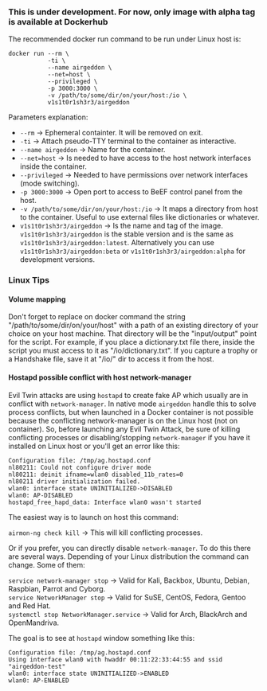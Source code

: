 ### This is under development. For now, only image with alpha tag is available at Dockerhub

The recommended docker run command to be run under Linux host is:

```
docker run --rm \
           -ti \
           --name airgeddon \
           --net=host \
           --privileged \
           -p 3000:3000 \
           -v /path/to/some/dir/on/your/host:/io \
           v1s1t0r1sh3r3/airgeddon
```

Parameters explanation:

 - `--rm` -> Ephemeral containter. It will be removed on exit.
 - `-ti` -> Attach pseudo-TTY terminal to the container as interactive.
 - `--name airgeddon` -> Name for the container.
 - `--net=host` -> Is needed to have access to the host network interfaces inside the container.
 - `--privileged` -> Needed to have permissions over network interfaces (mode switching).
 - `-p 3000:3000` -> Open port to access to BeEF control panel from the host.
 - `-v /path/to/some/dir/on/your/host:/io` -> It maps a directory from host to the container. Useful to use external files like dictionaries or whatever.
 - `v1s1t0r1sh3r3/airgeddon` -> Is the name and tag of the image. `v1s1t0r1sh3r3/airgeddon` is the stable version and is the same as `v1s1t0r1sh3r3/airgeddon:latest`. Alternatively you can use `v1s1t0r1sh3r3/airgeddon:beta` or `v1s1t0r1sh3r3/airgeddon:alpha` for development versions.

### Linux Tips

#### Volume mapping

Don't forget to replace on docker command the string "/path/to/some/dir/on/your/host" with a path of an existing directory of your choice on your host machine. That directory will be the "input/output" point for the script. For example, if you place a dictionary.txt file there, inside the script you must access to it as "/io/dictionary.txt". If you capture a trophy or a Handshake file, save it at "/io/" dir to access it from the host.

#### Hostapd possible conflict with host network-manager

Evil Twin attacks are using `hostapd` to create fake AP which usually are in conflict with `network-manager`. In native mode `airgeddon` handle this to solve process conflicts, but when launched in a Docker container is not possible because the conflicting network-manager is on the Linux host (not on container). So, before launching any Evil Twin Attack, be sure of killing conflicting processes or disabling/stopping `network-manager` if you have it installed on Linux host or you'll get an error like this:

    Configuration file: /tmp/ag.hostapd.conf
    nl80211: Could not configure driver mode
    nl80211: deinit ifname=wlan0 disabled_11b_rates=0
    nl80211 driver initialization failed.
    wlan0: interface state UNINITIALIZED->DISABLED
    wlan0: AP-DISABLED 
    hostapd_free_hapd_data: Interface wlan0 wasn't started

The easiest way is to launch on host this command:

`airmon-ng check kill` -> This will kill conflicting processes.

Or if you prefer, you can directly disable `network-manager`. To do this there are several ways. Depending of your Linux distribution the command can change. Some of them:

`service network-manager stop` -> Valid for Kali, Backbox, Ubuntu, Debian, Raspbian, Parrot and Cyborg.<br/>
`service NetworkManager stop` -> Valid for SuSE, CentOS, Fedora, Gentoo and Red Hat.<br/>
`systemctl stop NetworkManager.service` -> Valid for Arch, BlackArch and OpenMandriva.<br/>

The goal is to see at `hostapd` window something like this:

    Configuration file: /tmp/ag.hostapd.conf
    Using interface wlan0 with hwaddr 00:11:22:33:44:55 and ssid "airgeddon-test"
    wlan0: interface state UNINITIALIZED->ENABLED
    wlan0: AP-ENABLED